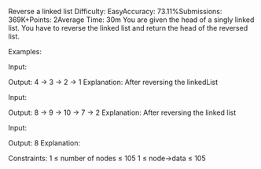 Reverse a linked list
Difficulty: EasyAccuracy: 73.11%Submissions: 369K+Points: 2Average Time: 30m
You are given the head of a singly linked list. You have to reverse the linked list and return the head of the reversed list.

Examples:

Input:
      
Output: 4 -> 3 -> 2 -> 1
Explanation: After reversing the linkedList
      
Input: 
      
Output: 8 -> 9 -> 10 -> 7 -> 2
Explanation: After reversing the linked list
      
Input: 
      
Output: 8
Explanation:
       
Constraints:
1 ≤ number of nodes ≤ 105
1 ≤ node->data ≤ 105

